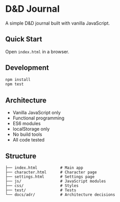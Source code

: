 # D&D Journal

A simple D&D journal built with vanilla JavaScript.

## Quick Start

Open `index.html` in a browser.

## Development

```bash
npm install
npm test
```

## Architecture

- Vanilla JavaScript only
- Functional programming
- ES6 modules
- localStorage only
- No build tools
- All code tested

## Structure

```
├── index.html          # Main app
├── character.html      # Character page
├── settings.html       # Settings page
├── js/                 # JavaScript modules
├── css/                # Styles
├── test/               # Tests
└── docs/adr/           # Architecture decisions
```
